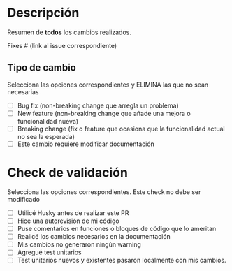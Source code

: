 # Descripción
Resumen de **todos** los cambios realizados. 

Fixes # (link al issue correspondiente)

## Tipo de cambio

Selecciona las opciones correspondientes y ELIMINA las que no sean necesarias

- [ ] Bug fix (non-breaking change que arregla un problema)
- [ ] New feature (non-breaking change que añade una mejora o funcionalidad nueva)
- [ ] Breaking change (fix o feature que ocasiona que la funcionalidad actual no sea la esperada)
- [ ] Este cambio requiere modificar documentación

# Check de validación  
Selecciona las opciones correspondientes. Este check no debe ser modificado 

- [ ] Utilicé Husky antes de realizar este PR
- [ ] Hice una autorevisión de mi código
- [ ] Puse comentarios en funciones o bloques de código que lo ameritan
- [ ] Realicé los cambios necesarios en la documentación
- [ ] Mis cambios no generaron ningún warning
- [ ] Agregué test unitarios
- [ ] Test unitarios nuevos y existentes pasaron localmente con mis cambios. 